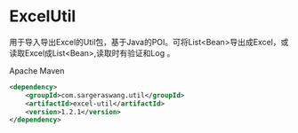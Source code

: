 # ExcelUtil
用于导入导出Excel的Util包，基于Java的POI。可将List&lt;Bean>导出成Excel，或读取Excel成List&lt;Bean>,读取时有验证和Log              。

Apache Maven
``` xml
<dependency>
    <groupId>com.sargeraswang.util</groupId>
    <artifactId>excel-util</artifactId>
    <version>1.2.1</version>
</dependency>
```
